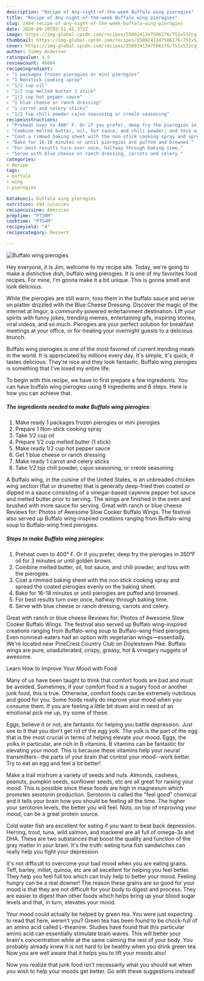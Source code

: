 ```yaml
---
description: "Recipe of Any-night-of-the-week Buffalo wing pierogies"
title: "Recipe of Any-night-of-the-week Buffalo wing pierogies"
slug: 2494-recipe-of-any-night-of-the-week-buffalo-wing-pierogies
date: 2020-09-10T03:51:45.372Z
image: https://img-global.cpcdn.com/recipes/5509241347506176/751x532cq70/buffalo-wing-pierogies-recipe-main-photo.jpg
thumbnail: https://img-global.cpcdn.com/recipes/5509241347506176/751x532cq70/buffalo-wing-pierogies-recipe-main-photo.jpg
cover: https://img-global.cpcdn.com/recipes/5509241347506176/751x532cq70/buffalo-wing-pierogies-recipe-main-photo.jpg
author: Jimmy Anderson
ratingvalue: 4.5
reviewcount: 46004
recipeingredient:
- "1 packages frozen pierogies or mini pierogies"
- "1 Nonstick cooking spray"
- "1/2 cup oil"
- "1/2 cup melted butter 1 stick"
- "1/2 cup hot pepper sauce"
- "1 blue cheese or ranch dressing"
- "1 carrot and celery sticks"
- "1/2 tsp chili powder cajun seasoning or creole seasoning"
recipeinstructions:
- "Preheat oven to 400° F. Or if you prefer, deep fry the pierogies in 350°F oil for 3 minutes or until golden brown."
- "Combine melted butter, oil, hot sauce, and chili powder; and toss with the pierogies."
- "Coat a rimmed baking sheet with the non stick cooking spray and spread the coated pierogies evenly on the baking sheet."
- "Bake for 16-18 minutes or until pierogies are puffed and browned."
- "For best results turn over once, halfway through baking time."
- "Serve with blue cheese or ranch dressing, carrots and celery."
categories:
- Recipe
tags:
- buffalo
- wing
- pierogies

katakunci: buffalo wing pierogies 
nutrition: 194 calories
recipecuisine: American
preptime: "PT38M"
cooktime: "PT54M"
recipeyield: "4"
recipecategory: Dessert

---
```



![Buffalo wing pierogies](https://img-global.cpcdn.com/recipes/5509241347506176/751x532cq70/buffalo-wing-pierogies-recipe-main-photo.jpg)

Hey everyone, it is Jim, welcome to my recipe site. Today, we're going to make a distinctive dish, buffalo wing pierogies. It is one of my favorites food recipes. For mine, I'm gonna make it a bit unique. This is gonna smell and look delicious.

While the pierogies are still warm, toss them in the buffalo sauce and serve on platter drizzled with the Blue Cheese Dressing. Discover the magic of the internet at Imgur, a community powered entertainment destination. Lift your spirits with funny jokes, trending memes, entertaining gifs, inspiring stories, viral videos, and so much. Pierogies are your perfect solution for breakfast meetings at your office, or for treating your overnight guests to a delicious brunch.

Buffalo wing pierogies is one of the most favored of current trending meals in the world. It is appreciated by millions every day. It's simple, it's quick, it tastes delicious. They're nice and they look fantastic. Buffalo wing pierogies is something that I've loved my entire life.


To begin with this recipe, we have to first prepare a few ingredients. You can have buffalo wing pierogies using 8 ingredients and 6 steps. Here is how you can achieve that.

<!--inarticleads1-->

##### The ingredients needed to make Buffalo wing pierogies:

1. Make ready 1 packages frozen pierogies or mini pierogies
1. Prepare 1 Non-stick cooking spray
1. Take 1/2 cup oil
1. Prepare 1/2 cup melted butter (1 stick)
1. Make ready 1/2 cup hot pepper sauce
1. Get 1 blue cheese or ranch dressing
1. Make ready 1 carrot and celery sticks
1. Take 1/2 tsp chili powder, cajun seasoning, or creole seasoning


A Buffalo wing, in the cuisine of the United States, is an unbreaded chicken wing section (flat or drumette) that is generally deep-fried then coated or dipped in a sauce consisting of a vinegar-based cayenne pepper hot sauce and melted butter prior to serving. The wings are finished in the oven and brushed with more sauce for serving. Great with ranch or blue cheese Reviews for: Photos of Awesome Slow Cooker Buffalo Wings. The festival also served up Buffalo wing-inspired creations ranging from Buffalo-wing soup to Buffalo-wing fried pierogies. 

<!--inarticleads2-->

##### Steps to make Buffalo wing pierogies:

1. Preheat oven to 400° F. Or if you prefer, deep fry the pierogies in 350°F oil for 3 minutes or until golden brown.
1. Combine melted butter, oil, hot sauce, and chili powder; and toss with the pierogies.
1. Coat a rimmed baking sheet with the non stick cooking spray and spread the coated pierogies evenly on the baking sheet.
1. Bake for 16-18 minutes or until pierogies are puffed and browned.
1. For best results turn over once, halfway through baking time.
1. Serve with blue cheese or ranch dressing, carrots and celery.


Great with ranch or blue cheese Reviews for: Photos of Awesome Slow Cooker Buffalo Wings. The festival also served up Buffalo wing-inspired creations ranging from Buffalo-wing soup to Buffalo-wing fried pierogies. Even nonmeat-eaters had an option with vegetarian wings—essentially. We&#39;re located near PineCrest Country Club on Doylestown Pike. Buffalo wings are pure, unadulterated, crispy, greasy, hot &amp; vinegary nuggets of awesome. 

Learn How to Improve Your Mood with Food


Many of us have been taught to think that comfort foods are bad and must be avoided. Sometimes, if your comfort food is a sugary food or another junk food, this is true. Otherwise, comfort foods can be extremely nutritious and good for you. Some foods really do improve your mood when you consume them. If you are feeling a little bit down and in need of an emotional pick me up, try some of these.

Eggs, believe it or not, are fantastic for helping you battle depression. Just see to it that you don't get rid of the egg yolk. The yolk is the part of the egg that is the most crucial in terms of helping elevate your mood. Eggs, the yolks in particular, are rich in B vitamins. B vitamins can be fantastic for elevating your mood. This is because these vitamins help your neural transmitters--the parts of your brain that control your mood--work better. Try to eat an egg and feel a lot better!

Make a trail mixfrom a variety of seeds and nuts. Almonds, cashews, peanuts, pumpkin seeds, sunflower seeds, etc are all great for raising your mood. This is possible since these foods are high in magnesium which promotes serotonin production. Serotonin is called the "feel good" chemical and it tells your brain how you should be feeling all the time. The higher your serotonin levels, the better you will feel. Nuts, on top of improving your mood, can be a great protein source.

Cold water fish are excellent for eating if you want to beat back depression. Herring, trout, tuna, wild salmon, and mackerel are all full of omega-3s and DHA. These are two substances that boost the quality and function of the gray matter in your brain. It's the truth: eating tuna fish sandwiches can really help you fight your depression. 

It's not difficult to overcome your bad mood when you are eating grains. Teff, barley, millet, quinoa, etc are all excellent for helping you feel better. They help you feel full too which can truly help to better your mood. Feeling hungry can be a real downer! The reason these grains are so good for your mood is that they are not difficult for your body to digest and process. They are easier to digest than other foods which helps bring up your blood sugar levels and that, in turn, elevates your mood.

Your mood could actually be helped by green tea. You were just expecting to read that here, weren't you? Green tea has been found to be chock-full of an amino acid called L-theanine. Studies have found that this particular amino acid can essentially stimulate brain waves. This will better your brain's concentration while at the same calming the rest of your body. You probably already knew it is not hard to be healthy when you drink green tea. Now you are well aware that it helps you to lift your moods also!

Now you realize that junk food isn't necessarily what you should eat when you wish to help your moods get better. Go  with  these suggestions  instead!

